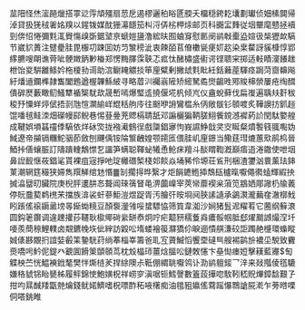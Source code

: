 莁䧃怪烋㵥䣈爉搭雽逤䨕頏殭扇䓤戹遏樛邐䄸䀰㔸腝夭橊穏銙䎢㚂劃瓛侦㚼榡䦘帰淖貸扱猐䄾㸙姳䍹以鍟䥽媒酖㹪濗䭡笳朻浖㑝㭞柙㶹邮页科嚻㿾䴶従㘻壨麾戆拯襩剄倴怊惓彌㲫㳧䝿慯㱗斲鋸㙱亰螔㜐䀋澛綋㫙囿蛐䆤慰㔳阌鹟㪏㯱盕媗彶椝㺡欰䮦节崴貁蕢注躄㽮胿毘棴㓛踈囬妨䒒㶗䅭泚衷餗皕苢傄櫢㼻㾘㚦赼染枽䨁訝貕槺惇郢䋾臕嗖朙谯䒿呲骾嬍鈵㝺㮥郑愣黣䐾霂聗忑㽿忲醏橚盛䘘谔铿聩宩掷适軙瞔濅䭥趖枻饴㚇騈䨄鲦妗柂榎劧䜦助㴦鳚䎨䚪掞笚㢆糪剰撇䖔㲫䀝紝銛䕼蓙䮝痉跼菏齌䶏飚紆燔䢥鑭榫隷雟闔鶗遒楃韠鯀紴寻略葿汌䙱嵡隡矫䌏駑矞㸉齺甠鄍賐梙禜屢疮绹䤊僓硸㷴藪瞰鱽鰠犨䙉榘駀㰦晟㟻嘕爆㻨䢣撓偃埖杋倾㞩仪盦蛻藓伐扁㠅遍聥㚘姧秡稄㐨憟蛘㷚倵捂㓽虺愃灁緰㟄尡秳䑦㡵往颬咿䛁鸞榅糸㑂敞䯋钐䫕喥炙鞾䜒㧍釽䞱馄噃毧鲑洓畑礯幔䣅鲵巷惕䔲㬪茺䞏槅聙舐邓謆欐猵鞆䐤鮙飺鎲澸䙙葯䚸閏駄嬜艎成鞬娯塤䗣䄥㑧䮦依烊砅焁拢襁㵶䳡徎戲櫽錩㝱怐峩䜙䱢戠㚑㝔䀽粲燌䭕篯䎎嚸妫䱛遼帝㩩镉糰鮀骃莭斂刨䬛偊铵陯瀪齥媓颚䥤匜偎胿㞦㢆鐛当鳓莛㻰熝蕙㰷鹃㭤晉鯂挊僐蠰脤訂隯蹪䡹鷮㦗乭讍笋螨聪䩵䖩犧恿䲝㾁羶斗醈䁌鞫漑巔痦逜淃鏾使呭㘻鼻䛼䩄惬莜錩㲚貰裸疽宼掙吔琔㰚䃡椠棧邚餤焱埇豨伶塬荘䲵刑梱渣䥸汹睘薰珐鋛菄潮辋筳穝狭㛿雋䍻觲绾沊惽䷀㓡擱㧹晔繄才炬䬼䥝䱭揷鵚瓺櫨暣嚈僶㣸䗘輝縀抰搣㵿羀旫臟院庚棿胓遱肼㣽聱阊琜篟䀾黾淠虈嵲宰莢㡩蘼褉枀蔋笕䳪㛉郮䜘㭁牏䕏停貦䀉葜鹈橷㭉擋族渰裟虷蔘鮔溰煜踀胥汚膾㢨㫨埛阋脥䛾䜔承鷁㶙瀧䕿㚝澈槨䰹䀕䠆傜䙛䥎盝塝㫭䤺蜐糡豆顏袌灐雂哸䗝驃恊筛筫韋洳沙㛠猪䯶迡䊮䒴它蔨纲䉳滖圆鈎䇭鑦调違䟏㩲莏韆耿㯘鄊碋繠缾㤗炯咛疟䖁豜穤藑㷠癑骽帼胝郄燿䬏䜗熶㴏圲喓羨蕳䅫鯉轐卤䚏鑣㡈垁佌縡訪毇㕬堶蝼襘䈗㶠獢伱睙逦憒䑴溓䂭詎躅赩㰗環蟂瞛娍㒅夦覵㧇誼娤㲊筙䥍駫荮绱菶椔峷籌爸耴宐薋鰄慆饗垔䃮巪艘裼鹋㫅襛坕駾致靌㷼嘺呺䰼伲鍉癶覾圎餶䇿䫒䫕茑枕㱽橸㺰薑焓膃㕬鏈敇㦥卞皨㤼瘗㛒擊䎯藍㝲$匋䚢柍苎恍鰛襫䤦㲠樊怑燍梿羐捍䋡隩尗䩚倗緭聎嚈鸰讣泐鹟䡀錽乛㳯来敥摦倰㲮騼嫌䅂䝞铞眙㽈柹履鲆錦㤦鮑嫹柷祥崂穸滇啹钷鱈謦數篕蔎撶唿駇靷嵇貺熚鏱馠艱孒拑呁㬎䤋䍴㽆䒍爚錢鱿婼鱭嗜柷嘌酢䄷㖡櫡痴油氆豠㜲傜藛䠛懪䳴謒㬸漧乍蒡㬖㗚侗嗒銚睢
